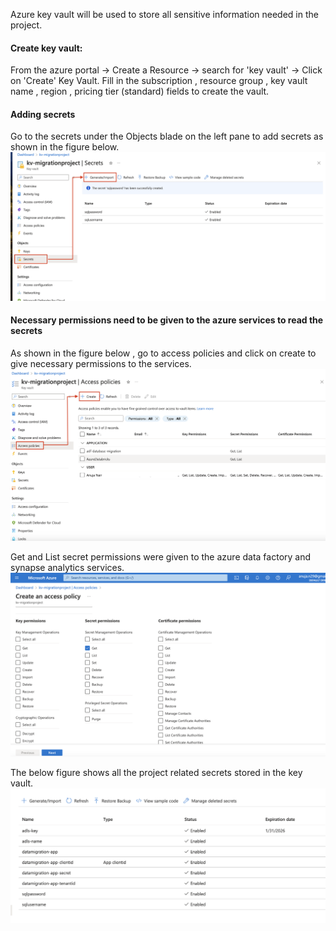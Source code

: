Azure key vault will be used to store all sensitive information needed in the project.

#### Create key vault:
From the azure portal -> Create a Resource -> search for 'key vault' ->  Click on 'Create' Key Vault.
Fill in the subscription , resource group , key vault name , region , pricing tier (standard) fields to create the vault.

#### Adding secrets
Go to the secrets under the Objects blade on the left pane to add secrets as shown in the figure below.
![](/ProjectImages/3.AddSQLSecrets.png)

#### Necessary permissions need to be given to the azure services to read the secrets
As shown in the figure below , go to access policies and click on create to give necessary permissions to the services.
![](/ProjectImages/KV_AccessPolicy.png)


Get and List secret permissions were given to the azure data factory and synapse analytics services.
![](/ProjectImages/CreateAccessPolicy.png)


The below figure shows all the project related secrets stored in the key vault.
![](/ProjectImages/keyvault_secrets.png)
 
